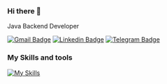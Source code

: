 ### Hi there 👋

Java Backend Developer

[![Gmail Badge](https://img.shields.io/badge/-petrova.vera.ev@gmail.com-c14438?style=flat&logo=Gmail&logoColor=white&link=mailto:petrova.vera.ev@gmail.com)](mailto:petrova.vera.ev@gmail.com)
[![Linkedin Badge](https://img.shields.io/badge/-Vera_Petrova-0072b1?style=flat&logo=Linkedin&logoColor=white&link=https://www.linkedin.com/in/vera-petrova-ev/)](https://www.linkedin.com/in/vera-petrova-ev/)
[![Telegram Badge](https://img.shields.io/badge/-Vera_Petrova-0088cc?style=flat&logo=Telegram&logoColor=white&link=https://t.me/kantarix)](https://t.me/kantarix)

### My Skills and tools

[![My Skills](https://skillicons.dev/icons?i=idea,java,kotlin,gradle,spring,hibernate,mysql,postgres,kafka,docker,postman,git&theme=light)](https://skillicons.dev)
